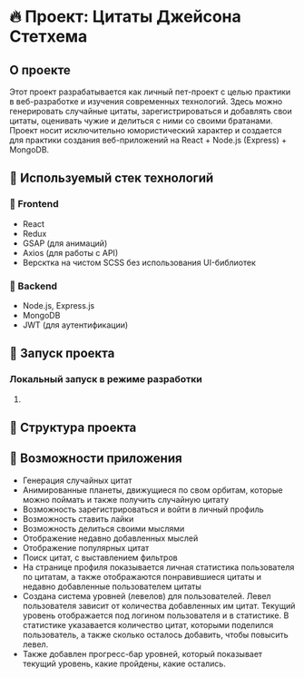 # :fire: Проект: Цитаты Джейсона Стетхема

## О проекте

Этот проект разрабатывается как личный пет-проект с целью практики в веб-разработке и изучения современных технологий. Здесь можно генерировать случайные цитаты, зарегистрироваться и добавлять свои цитаты, оценивать чужие и делиться с ними со своими братанами. 
Проект носит исключительно юмористический характер и создается для практики создания веб-приложений на React + Node.js (Express) + MongoDB.

## :hammer: Используемый стек технологий

### :pushpin: Frontend

- React
- Redux
- GSAP (для анимаций)
- Axios (для работы с API)
- Версктка на чистом SCSS без использования UI-библиотек

### :pushpin: Backend

- Node.js, Express.js
- MongoDB
- JWT (для аутентификации)

## :rocket: Запуск проекта

### Локальный запуск в режиме разработки

1.

## :open_file_folder: Структура проекта

## :balloon: Возможности приложения

- Генерация случайных цитат
- Анимированные планеты, движущиеся по свом орбитам, которые можно поймать и также получить случайную цитату
- Возможность зарегистрироваться и войти в личный профиль
- Возможность ставить лайки
- Возможность делиться своими мыслями
- Отображение недавно добавленных мыслей
- Отображение популярных цитат
- Поиск цитат, с выставлением фильтров
- На странице профиля показывается личная статистика пользователя по цитатам, а также отображаются понравившиеся цитаты и недавно добавленные пользователем цитаты
- Создана система уровней (левелов) для пользователей. Левел пользователя зависит от количества добавленных им цитат. Текущий уровень отображается под логином пользователя и в статистике. В статистике указавается количество цитат, которыми поделился пользователь, а также сколько осталось добавить, чтобы повысить левел.
- Также добавлен прогресс-бар уровней, который показывает текущий уровень, какие пройдены, какие остались.
